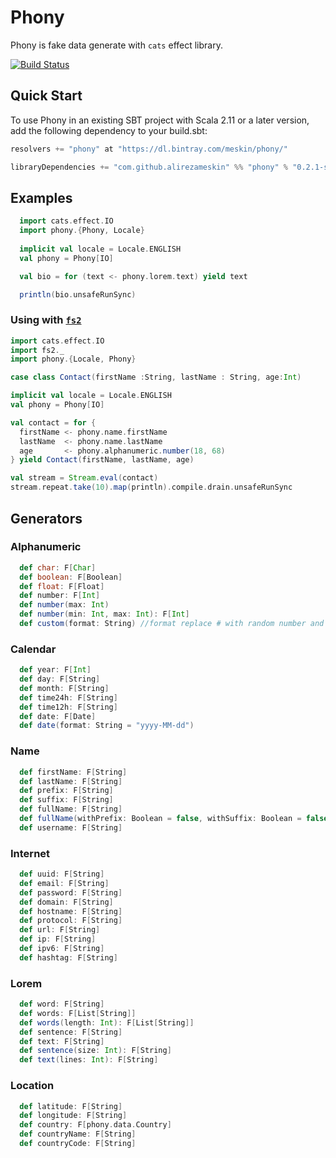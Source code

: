 Phony
==========

Phony is fake data generate with `cats` effect library.

[![Build Status](https://travis-ci.com/alirezameskin/phony.svg?branch=master)](https://travis-ci.com/alirezameskin/phony)


## Quick Start

To use Phony in an existing SBT project with Scala 2.11 or a later version, add the following dependency to your build.sbt:

```scala
resolvers += "phony" at "https://dl.bintray.com/meskin/phony/"

libraryDependencies += "com.github.alirezameskin" %% "phony" % "0.2.1-snapshot"
```

## Examples

```scala
  import cats.effect.IO
  import phony.{Phony, Locale}
  
  implicit val locale = Locale.ENGLISH
  val phony = Phony[IO]

  val bio = for (text <- phony.lorem.text) yield text

  println(bio.unsafeRunSync)
```

### Using with [`fs2`](https://fs2.io/)

```scala
import cats.effect.IO
import fs2._
import phony.{Locale, Phony}

case class Contact(firstName :String, lastName : String, age:Int)

implicit val locale = Locale.ENGLISH
val phony = Phony[IO]

val contact = for {
  firstName <- phony.name.firstName
  lastName  <- phony.name.lastName
  age       <- phony.alphanumeric.number(18, 68)
} yield Contact(firstName, lastName, age)

val stream = Stream.eval(contact)
stream.repeat.take(10).map(println).compile.drain.unsafeRunSync

```

## Generators

### Alphanumeric

```scala
  def char: F[Char]
  def boolean: F[Boolean]
  def float: F[Float]
  def number: F[Int]
  def number(max: Int)
  def number(min: Int, max: Int): F[Int]
  def custom(format: String) //format replace # with random number and replace ? with random character
```

### Calendar 

```scala
  def year: F[Int]
  def day: F[String]
  def month: F[String]
  def time24h: F[String]
  def time12h: F[String]
  def date: F[Date]
  def date(format: String = "yyyy-MM-dd")
```  

### Name

```scala
  def firstName: F[String]
  def lastName: F[String]
  def prefix: F[String]
  def suffix: F[String]
  def fullName: F[String]
  def fullName(withPrefix: Boolean = false, withSuffix: Boolean = false): F[String]
  def username: F[String]
```

### Internet

```scala
  def uuid: F[String]
  def email: F[String]
  def password: F[String]
  def domain: F[String]
  def hostname: F[String]
  def protocol: F[String]
  def url: F[String]
  def ip: F[String]
  def ipv6: F[String]
  def hashtag: F[String]
```

### Lorem

```scala
  def word: F[String]
  def words: F[List[String]]
  def words(length: Int): F[List[String]]
  def sentence: F[String]
  def text: F[String]
  def sentence(size: Int): F[String]
  def text(lines: Int): F[String]
```


### Location

```scala
  def latitude: F[String]
  def longitude: F[String]
  def country: F[phony.data.Country]
  def countryName: F[String]
  def countryCode: F[String]
```


